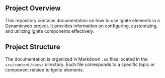 ## Project Overview
This repository contains documentation on how to use Ignite elements in a Dynamicweb project. It provides information on configuring, customizing, and utilizing Ignite components effectively.

## Project Structure
The documentation is organized in Markdown `.md` files located in the `src/content/docs/` directory. Each file corresponds to a specific topic or component related to Ignite elements.